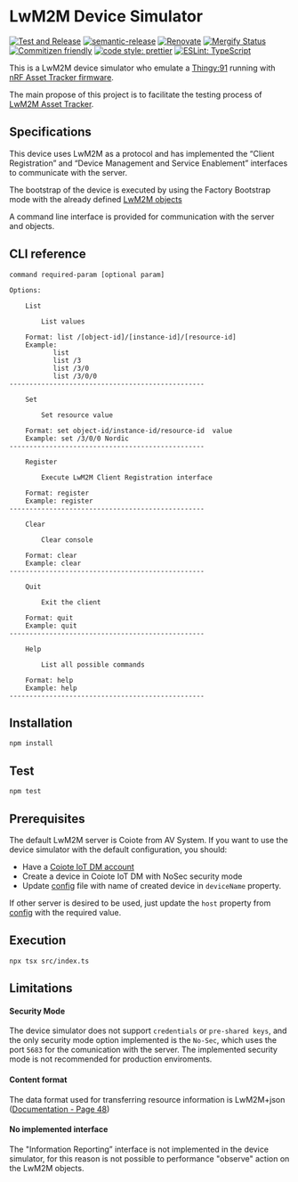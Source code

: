# LwM2M Device Simulator

[![Test and Release](https://github.com/MLopezJ/LwM2M-device-simulator/actions/workflows/test-and-release.yaml/badge.svg)](https://github.com/MLopezJ/LwM2M-device-simulator/actions/workflows/test-and-release.yaml)
[![semantic-release](https://img.shields.io/badge/%20%20%F0%9F%93%A6%F0%9F%9A%80-semantic--release-e10079.svg)](https://github.com/semantic-release/semantic-release)
[![Renovate](https://img.shields.io/badge/renovate-enabled-brightgreen.svg)](https://renovatebot.com)
[![Mergify Status](https://img.shields.io/endpoint.svg?url=https://api.mergify.com/v1/badges/NordicSemiconductor/LwM2M-device-simulator)](https://mergify.io)
[![Commitizen friendly](https://img.shields.io/badge/commitizen-friendly-brightgreen.svg)](http://commitizen.github.io/cz-cli/)
[![code style: prettier](https://img.shields.io/badge/code_style-prettier-ff69b4.svg)](https://github.com/prettier/prettier/)
[![ESLint: TypeScript](https://img.shields.io/badge/ESLint-TypeScript-blue.svg)](https://github.com/typescript-eslint/typescript-eslint)

This is a LwM2M device simulator who emulate a
[Thingy:91](https://www.nordicsemi.com/Products/Development-hardware/Nordic-Thingy-91)
running with
[nRF Asset Tracker firmware](https://github.com/nrfconnect/sdk-nrf/tree/main/applications/asset_tracker_v2).

The main propose of this project is to facilitate the testing process of
[LwM2M Asset Tracker](https://github.com/MLopezJ/LwM2M-Asset-Tracker).

## Specifications

This device uses LwM2M as a protocol and has implemented the “Client
Registration” and “Device Management and Service Enablement” interfaces to
communicate with the server.

The bootstrap of the device is executed by using the Factory Bootstrap mode with
the already defined
[LwM2M objects](https://github.com/MLopezJ/LwM2M-device-simulator/blob/saga/src/assetTrackerV2.ts)

A command line interface is provided for communication with the server and
objects.

## CLI reference

```
command required-param [optional param]

Options:

	List

		List values

	Format: list /[object-id]/[instance-id]/[resource-id]
	Example:
           list
           list /3
           list /3/0
           list /3/0/0
-------------------------------------------------

	Set

		Set resource value

	Format: set object-id/instance-id/resource-id  value
	Example: set /3/0/0 Nordic
-------------------------------------------------

	Register

		Execute LwM2M Client Registration interface

	Format: register
	Example: register
-------------------------------------------------

	Clear

		Clear console

	Format: clear
	Example: clear
-------------------------------------------------

	Quit

		Exit the client

	Format: quit
	Example: quit
-------------------------------------------------

	Help

		List all possible commands

	Format: help
	Example: help
-------------------------------------------------
```

## Installation

```
npm install
```

## Test

```
npm test
```

## Prerequisites

The default LwM2M server is Coiote from AV System. If you want to use the device
simulator with the default configuration, you should:

- Have a
  [Coiote IoT DM account](https://eu.iot.avsystem.cloud/ui/device/inventory)
- Create a device in Coiote IoT DM with NoSec security mode
- Update
  [config](https://github.com/MLopezJ/LwM2M-device-simulator/blob/saga/config.ts)
  file with name of created device in `deviceName` property.

If other server is desired to be used, just update the `host` property from
[config](https://github.com/MLopezJ/LwM2M-device-simulator/blob/saga/config.ts)
with the required value.

## Execution

```
npx tsx src/index.ts
```

## Limitations

#### Security Mode

The device simulator does not support `credentials` or `pre-shared keys`, and
the only security mode option implemented is the `No-Sec`, which uses the port
`5683` for the comunication with the server. The implemented security mode is
not recommended for production enviroments.

#### Content format

The data format used for transferring resource information is LwM2M+json
([Documentation - Page 48](http://www.openmobilealliance.org/release/LightweightM2M/V1_0_2-20180209-A/OMA-TS-LightweightM2M-V1_0_2-20180209-A.pdf))

#### No implemented interface

The "Information Reporting” interface is not implemented in the device
simulator, for this reason is not possible to performance "observe" action on
the LwM2M objects.

